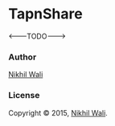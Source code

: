 # TapnShare

<---TODO--->

### Author

[Nikhil Wali](https://github.com/walle19)

### License

Copyright © 2015, [Nikhil Wali](https://github.com/walle19).
